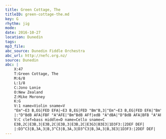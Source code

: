 ```yaml
---
title: Green Cottage, The
titleID: green-cottage-the.md
key: G
rhythm: jig 
mode:
date: 2016-10-27
location: Dunedin
tags:
mp3_file:
abc_source: Dunedin Fiddle Orchestra
abc_url: http://nefc.org.nz/
source: Dunedin
abc: |
    X:47
    T:Green Cottage, The
    M:6/8
    L:1/8
    C:Jono Lonie
    O:New Zealand
    Z:Mike Moroney
    K:G
    V:1 name=Violin sname=V
    "Em"~E3 B,EG|FED EFA|~E3 B,EG|FED "Bm"B,3|"Em"~E3 B,EG|FED EFA|"Bm"BdB AFE|1 "D"FGA FED:|2"A7"FGA FGA|
    |:"D"BdB AFA|FBF "A"AFE|"Bm"BdB AFf|edB "A"dBA|"D"BdB AFA|BFB "A"AFA|"Em"gfe dBA|1 FGA FED:|2 FGA BGF||
    V:C clef=bass middle=D name=Cello sname=C
    E3B,2C|E3B,3|E3B,2C|E3B,3|E3B,2C|E3G3|B3E3|1D3F3:|2DEF DEF|
    |:D3^C3|B,3A,3|B,3^C3|B,3A,3|D3^C3|B,3A,3|B,3E3|1D3F3:|2DEF DEF|
---
```

